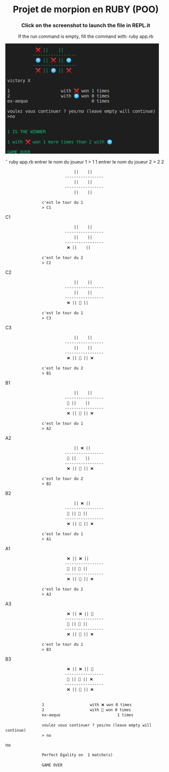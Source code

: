 <h1 align=center>Projet de morpion en RUBY (POO)</h1>
<h3 align=center>Click on the screenshot to launch the file in REPL.it</h3>

<p align=center>If the run command is empty, fill the command with: ruby app.rb</p>

<a href=https://repl.it/@MatthieuBachele/S4J4morpion><img id="im" src=https://github.com/matthieuBA/S4J4_morpion/blob/master/screenshot.png></a>

 ruby app.rb
                    entrer le nom du joueur 1
                    > 1
1
                    entrer le nom du joueur 2
                    > 2
2

                                  ||    ||    
                              -----------------
                                  ||    ||    
                              -----------------
                                  ||    ||    

                    c'est le tour du 1
                    > C1
C1

                                  ||    ||    
                              -----------------
                                  ||    ||    
                              -----------------
                               ❌ ||    ||    

                    c'est le tour du 2
                    > C2
C2

                                  ||    ||    
                              -----------------
                                  ||    ||    
                              -----------------
                               ❌ || 🔘 ||    

                    c'est le tour du 1
                    > C3
C3

                                  ||    ||    
                              -----------------
                                  ||    ||    
                              -----------------
                               ❌ || 🔘 || ❌ 

                    c'est le tour du 2
                    > B1
B1

                                  ||    ||    
                              -----------------
                               🔘 ||    ||    
                              -----------------
                               ❌ || 🔘 || ❌ 

                    c'est le tour du 1
                    > A2
A2

                                  || ❌ ||    
                              -----------------
                               🔘 ||    ||    
                              -----------------
                               ❌ || 🔘 || ❌ 

                    c'est le tour du 2
                    > B2
B2

                                  || ❌ ||    
                              -----------------
                               🔘 || 🔘 ||    
                              -----------------
                               ❌ || 🔘 || ❌ 

                    c'est le tour du 1
                    > A1
A1

                               ❌ || ❌ ||    
                              -----------------
                               🔘 || 🔘 ||    
                              -----------------
                               ❌ || 🔘 || ❌ 

                    c'est le tour du 2
                    > A3
A3

                               ❌ || ❌ || 🔘 
                              -----------------
                               🔘 || 🔘 ||    
                              -----------------
                               ❌ || 🔘 || ❌ 

                    c'est le tour du 1
                    > B3
B3

                               ❌ || ❌ || 🔘 
                              -----------------
                               🔘 || 🔘 || ❌ 
                              -----------------
                               ❌ || 🔘 || ❌ 


                    1                    with ❌ won 0 times
                    2                    with 🔘 won 0 times
                    ex-aequo                         1 times

                    voulez vous continuer ? yes/no (leave empty will continue)
                    > no
no


                    Perfect Egality on  1 matche(s)

                    GAME OVER



